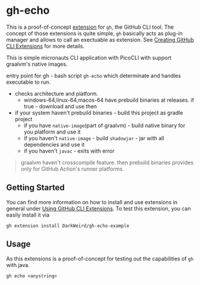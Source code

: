 # gh-echo

This is a proof-of-concept [extension](https://github.blog/2021-08-24-github-cli-2-0-includes-extensions/) for `gh`, the GitHub CLI tool.
The concept of those extensions is quite simple, `gh` basically acts as plug-in manager and allows to call an exectuable as extension. 
See [Creating GitHub CLI Extensions](https://docs.github.com/en/github-cli/github-cli/creating-github-cli-extensions) for more details.


This is simple micronauts CLI application with PicoCLI with support graalvm's native images.

entry point for gh - bash script `gh-echo` which determinate and handles executable to run.
   * checks architecture and platform.
     * windows-64,linux-64,macos-64 have prebuild binaries at releases. if true - download and use then
   * if your system haven't prebuild binaries - build this project as gradle project 
      * if you have `native-image`(part of graalvm) - build native binary for you platform and use it
      * if you haven't `native-image` - build `shadowjar` - jar with all dependencies and use it
      * if you haven't `javac` - exits with error

> graalvm haven't crosscompile feature. then prebuild binaries provides only for GitHub Action's runner platforms. 

## Getting Started

You can find more information on how to install and use extensions in general under [Using GitHub CLI Extensions](https://docs.github.com/en/github-cli/github-cli/using-github-cli-extensions).
To test this extension, you can easily install it via 

```
gh extension install DarkWeird/gh-echo-example
```

## Usage

As this extensions is a proof-of-concept for testing out the capabilities of `gh` with java.

```
gh echo <anystring>
```

